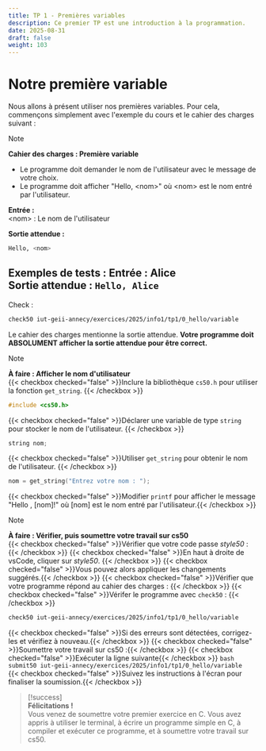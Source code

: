 ```yaml
---
title: TP 1 - Premières variables
description: Ce premier TP est une introduction à la programmation.
date: 2025-08-31
draft: false
weight: 103
---
```

# Notre première variable 
Nous allons à présent utiliser nos premières variables. Pour cela, commençons simplement avec l'exemple du cours et le cahier des charges suivant : 
> [!note]  
> **Cahier des charges : Première variable**  
> - Le programme doit demander le nom de l'utilisateur avec le message de votre choix.
> - Le programme doit afficher "Hello, \<nom\>" où \<nom\> est le nom entré par l'utilisateur.
> 
> **Entrée :**  
> \<nom\> : Le nom de l'utilisateur
> 
> **Sortie attendue :**
> ```bash
> Hello, <nom>
> ```
>
> **Exemples de tests :**
> **Entrée :** Alice        
> **Sortie attendue :** `Hello, Alice`
> ---
> Check : 
>   ```bash
> 	check50 iut-geii-annecy/exercices/2025/info1/tp1/0_hello/variable
> 	```

Le cahier des charges mentionne la sortie attendue. **Votre programme doit ABSOLUMENT afficher la sortie attendue pour être correct.**

> [!note]  
> **À faire : Afficher le nom d'utilisateur**  
> {{< checkbox checked="false" >}}Inclure la bibliothèque `cs50.h` pour utiliser la fonction `get_string`. {{< /checkbox >}}
> 	```c
> 	#include <cs50.h>
> 	```
> {{< checkbox checked="false" >}}Déclarer une variable de type `string` pour stocker le nom de l'utilisateur.  {{< /checkbox >}}
> 	```c
> 	string nom;
> 	```
> {{< checkbox checked="false" >}}Utiliser `get_string` pour obtenir le nom de l'utilisateur.  {{< /checkbox >}}
> 	```c
> 	nom = get_string("Entrez votre nom : ");
> 	```
> {{< checkbox checked="false" >}}Modifier `printf` pour afficher le message "Hello , [nom]!" où [nom] est le nom entré par l'utilisateur.{{< /checkbox >}}




> [!note]  
> **À faire : Vérifier, puis soumettre votre travail sur cs50**  
> {{< checkbox checked="false" >}}Vérifier que votre code passe *style50* :{{< /checkbox >}}
>   {{< checkbox checked="false" >}}En haut à droite de vsCode, cliquer sur *style50*.    {{< /checkbox >}}
>   {{< checkbox checked="false" >}}Vous pouvez alors appliquer les changements suggérés.{{< /checkbox >}}
> {{< checkbox checked="false" >}}Vérifier que votre programme répond au cahier des charges : {{< /checkbox >}}
>  {{< checkbox checked="false" >}}Vérifer le programme avec `check50` : {{< /checkbox >}}
> 	```bash
> 	check50 iut-geii-annecy/exercices/2025/info1/tp1/0_hello/variable
> 	```
>   {{< checkbox checked="false" >}}Si des erreurs sont détectées, corrigez-les et vérifiez à nouveau.{{< /checkbox >}}
> {{< checkbox checked="false" >}}Soumettre votre travail sur cs50 :{{< /checkbox >}}
>   {{< checkbox checked="false" >}}Exécuter la ligne suivante{{< /checkbox >}}
> 	  ```bash
> 	  submit50 iut-geii-annecy/exercices/2025/info1/tp1/0_hello/variable
> 	  ``` 
>   {{< checkbox checked="false" >}}Suivez les instructions à l'écran pour finaliser la soumission.{{< /checkbox >}}


> [!success]  
> **Félicitations !**  
> Vous venez de soumettre votre premier exercice en C. Vous avez appris à utiliser le terminal, à écrire un programme simple en C, à compiler et exécuter ce programme, et à soumettre votre travail sur cs50.

